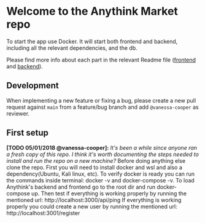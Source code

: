# Welcome to the Anythink Market repo

To start the app use Docker. It will start both frontend and backend, including all the relevant dependencies, and the db.

Please find more info about each part in the relevant Readme file ([frontend](frontend/readme.md) and [backend](backend/README.md)).

## Development

When implementing a new feature or fixing a bug, please create a new pull request against `main` from a feature/bug branch and add `@vanessa-cooper` as reviewer.

## First setup

**[TODO 05/01/2018 @vanessa-cooper]:** _It's been a while since anyone ran a fresh copy of this repo. I think it's worth documenting the steps needed to install and run the repo on a new machine?_
Before doing anything else clone the repo.
First you will need to install docker and wsl and also a dependency(Ubuntu, Kali linux, etc).
To verify docker is ready you can run the commands inside terminal: docker -v and docker-compose -v.
To load Anythink's backend and frontend go to the root dir and run docker-compose up.
Then test if everything is working properly by running the mentioned url: http://localhost:3000/api/ping
If everything is working properly you could create a new user by running the mentioned url: http://localhost:3001/register
